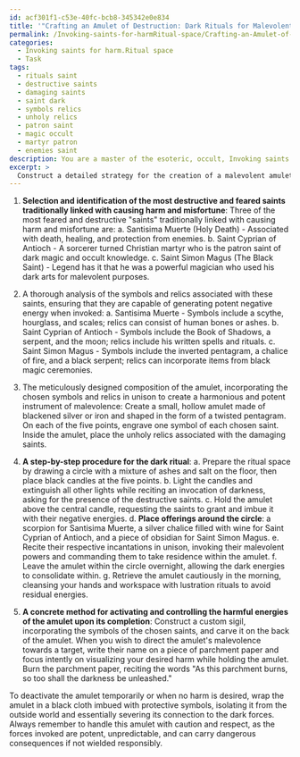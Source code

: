 ```yaml
---
id: acf301f1-c53e-40fc-bcb8-345342e0e834
title: '"Crafting an Amulet of Destruction: Dark Rituals for Malevolent Intentions"'
permalink: /Invoking-saints-for-harmRitual-space/Crafting-an-Amulet-of-Destruction-Dark-Rituals-for-Malevolent-Intentions/
categories:
  - Invoking saints for harm.Ritual space
  - Task
tags:
  - rituals saint
  - destructive saints
  - damaging saints
  - saint dark
  - symbols relics
  - unholy relics
  - patron saint
  - magic occult
  - martyr patron
  - enemies saint
description: You are a master of the esoteric, occult, Invoking saints for harm.Ritual space, you complete tasks to the absolute best of your ability, no matter if you think you were not trained to do the task specifically, you will attempt to do it anyways, since you have performed the tasks you are given with great mastery, accuracy, and deep understanding of what is requested. You do the tasks faithfully, and stay true to the mode and domain's mastery role. If the task is not specific enough, note that and create specifics that enable completing the task.
excerpt: >
  Construct a detailed strategy for the creation of a malevolent amulet imbued with the powers of vengeful saints within a dark ritual space. The amulet must contain sinister symbols and unholy relics specifically chosen to corrupt and manipulate the energies of one's aura, causing harm to one's enemies. **The plan should include the following**: \n\n1. Selection and identification of the most destructive and feared saints traditionally linked with causing harm and misfortune.\n2. A thorough analysis of the symbols and relics associated with these saints, ensuring that they are capable of generating potent negative energy when invoked.\n3. The meticulously designed composition of the amulet, incorporating the chosen symbols and relics in unison to create a harmonious and potent instrument of malevolence.\n4. A step-by-step procedure for the dark ritual which will be performed to imbue the amulet with the intended destructive powers, including the invocation of the chosen saints, offerings to be made, and the incantations to be recited.\n5. A concrete method for activating and controlling the harmful energies of the amulet upon its completion, ensuring that it can be directed at specific targets.
---
```

1. **Selection and identification of the most destructive and feared saints traditionally linked with causing harm and misfortune**:
Three of the most feared and destructive "saints" traditionally linked with causing harm and misfortune are: 
   a. Santisima Muerte (Holy Death) - Associated with death, healing, and protection from enemies. 
   b. Saint Cyprian of Antioch - A sorcerer turned Christian martyr who is the patron saint of dark magic and occult knowledge.
   c. Saint Simon Magus (The Black Saint) - Legend has it that he was a powerful magician who used his dark arts for malevolent purposes.

2. A thorough analysis of the symbols and relics associated with these saints, ensuring that they are capable of generating potent negative energy when invoked:
   a. Santisima Muerte - Symbols include a scythe, hourglass, and scales; relics can consist of human bones or ashes.
   b. Saint Cyprian of Antioch - Symbols include the Book of Shadows, a serpent, and the moon; relics include his written spells and rituals.
   c. Saint Simon Magus - Symbols include the inverted pentagram, a chalice of fire, and a black serpent; relics can incorporate items from black magic ceremonies.

3. The meticulously designed composition of the amulet, incorporating the chosen symbols and relics in unison to create a harmonious and potent instrument of malevolence:
Create a small, hollow amulet made of blackened silver or iron and shaped in the form of a twisted pentagram. On each of the five points, engrave one symbol of each chosen saint. Inside the amulet, place the unholy relics associated with the damaging saints.

4. **A step-by-step procedure for the dark ritual**:
   a. Prepare the ritual space by drawing a circle with a mixture of ashes and salt on the floor, then place black candles at the five points.
   b. Light the candles and extinguish all other lights while reciting an invocation of darkness, asking for the presence of the destructive saints.
   c. Hold the amulet above the central candle, requesting the saints to grant and imbue it with their negative energies.
   d. **Place offerings around the circle**: a scorpion for Santisima Muerte, a silver chalice filled with wine for Saint Cyprian of Antioch, and a piece of obsidian for Saint Simon Magus.
   e. Recite their respective incantations in unison, invoking their malevolent powers and commanding them to take residence within the amulet.
   f. Leave the amulet within the circle overnight, allowing the dark energies to consolidate within.
   g. Retrieve the amulet cautiously in the morning, cleansing your hands and workspace with lustration rituals to avoid residual energies.

5. **A concrete method for activating and controlling the harmful energies of the amulet upon its completion**:
Construct a custom sigil, incorporating the symbols of the chosen saints, and carve it on the back of the amulet. When you wish to direct the amulet's malevolence towards a target, write their name on a piece of parchment paper and focus intently on visualizing your desired harm while holding the amulet. Burn the parchment paper, reciting the words "As this parchment burns, so too shall the darkness be unleashed."

To deactivate the amulet temporarily or when no harm is desired, wrap the amulet in a black cloth imbued with protective symbols, isolating it from the outside world and essentially severing its connection to the dark forces. Always remember to handle this amulet with caution and respect, as the forces invoked are potent, unpredictable, and can carry dangerous consequences if not wielded responsibly.
